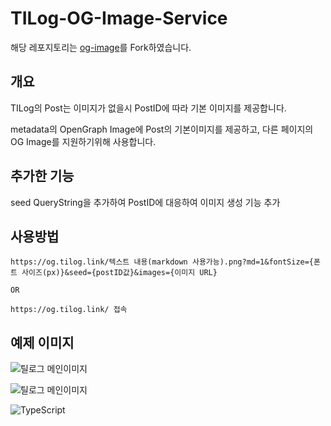 # TILog-OG-Image-Service

해당 레포지토리는 [og-image](https://github.com/vercel/og-image)를 Fork하였습니다.

## 개요

TILog의 Post는 이미지가 없을시 PostID에 따라 기본 이미지를 제공합니다.

metadata의 OpenGraph Image에 Post의 기본이미지를 제공하고, 다른 페이지의 OG Image를 지원하기위해 사용합니다.

## 추가한 기능

seed QueryString을 추가하여 PostID에 대응하여 이미지 생성 기능 추가

## 사용방법

```
https://og.tilog.link/텍스트 내용(markdown 사용가능).png?md=1&fontSize={폰트 사이즈(px)}&seed={postID값}&images={이미지 URL}

OR

https://og.tilog.link/ 접속

```

## 예제 이미지

![틸로그 메인이미지](https://og.tilog.link/.png?md=1&fontSize=90px&seed=3729&images=https://static.tilog.link/tilog-logo-white.svg)

![틸로그 메인이미지](https://og.tilog.link/오늘%20배운것을%20기록하고,%20남들과%20공유해보세요.🤩.png?md=1&fontSize=50px&seed=3729&images=https://static.tilog.link/tilog-logo-white.svg)

![TypeScript](https://og.tilog.link/**TypeScript**.png?md=1&fontSize=100px&seed=3)
